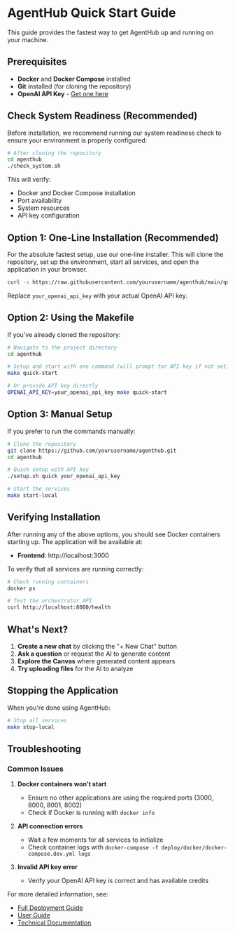 # AgentHub Quick Start Guide

This guide provides the fastest way to get AgentHub up and running on your machine.

## Prerequisites

- **Docker** and **Docker Compose** installed
- **Git** installed (for cloning the repository)
- **OpenAI API Key** - [Get one here](https://platform.openai.com/api-keys)

## Check System Readiness (Recommended)

Before installation, we recommend running our system readiness check to ensure your environment is properly configured:

```bash
# After cloning the repository
cd agenthub
./check_system.sh
```

This will verify:
- Docker and Docker Compose installation
- Port availability
- System resources
- API key configuration

## Option 1: One-Line Installation (Recommended)

For the absolute fastest setup, use our one-line installer. This will clone the repository, set up the environment, start all services, and open the application in your browser.

```bash
curl -s https://raw.githubusercontent.com/yourusername/agenthub/main/quickstart.sh | bash -s -- your_openai_api_key
```

Replace `your_openai_api_key` with your actual OpenAI API key.

## Option 2: Using the Makefile

If you've already cloned the repository:

```bash
# Navigate to the project directory
cd agenthub

# Setup and start with one command (will prompt for API key if not set)
make quick-start

# Or provide API key directly
OPENAI_API_KEY=your_openai_api_key make quick-start
```

## Option 3: Manual Setup

If you prefer to run the commands manually:

```bash
# Clone the repository
git clone https://github.com/yourusername/agenthub.git
cd agenthub

# Quick setup with API key
./setup.sh quick your_openai_api_key

# Start the services
make start-local
```

## Verifying Installation

After running any of the above options, you should see Docker containers starting up. The application will be available at:

- **Frontend**: http://localhost:3000

To verify that all services are running correctly:

```bash
# Check running containers
docker ps

# Test the orchestrator API
curl http://localhost:8000/health
```

## What's Next?

1. **Create a new chat** by clicking the "+ New Chat" button
2. **Ask a question** or request the AI to generate content
3. **Explore the Canvas** where generated content appears
4. **Try uploading files** for the AI to analyze

## Stopping the Application

When you're done using AgentHub:

```bash
# Stop all services
make stop-local
```

## Troubleshooting

### Common Issues

1. **Docker containers won't start**
   - Ensure no other applications are using the required ports (3000, 8000, 8001, 8002)
   - Check if Docker is running with `docker info`

2. **API connection errors**
   - Wait a few moments for all services to initialize
   - Check container logs with `docker-compose -f deploy/docker/docker-compose.dev.yml logs`

3. **Invalid API key error**
   - Verify your OpenAI API key is correct and has available credits

For more detailed information, see:
- [Full Deployment Guide](deployment_guide.md)
- [User Guide](user_guide.md)
- [Technical Documentation](technical_documentation.md)
